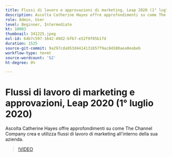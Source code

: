 ```yaml
---
title: Flussi di lavoro e approvazioni di marketing, Leap 2020 (1° luglio 2020)
description: Ascolta Catherine Hayes offre approfondimenti su come The Channel Company crea e utilizza flussi di lavoro di marketing all'interno della sua azienda.
role: Admin, User
level: Beginner, Intermediate
kt: 10003
thumbnail: 341225.jpeg
exl-id: 64b7c597-1642-49d2-bfb7-e52f9f05b1fd
duration: 1525
source-git-commit: 9a297cda953d4414131657f9ac84580aea0eabeb
workflow-type: tm+mt
source-wordcount: '52'
ht-degree: 0%

---
```


# Flussi di lavoro di marketing e approvazioni, Leap 2020 (1° luglio 2020)

Ascolta Catherine Hayes offre approfondimenti su come The Channel Company crea e utilizza flussi di lavoro di marketing all&#39;interno della sua azienda.

>[!VIDEO](https://video.tv.adobe.com/v/341225/?quality=12&learn=on)
